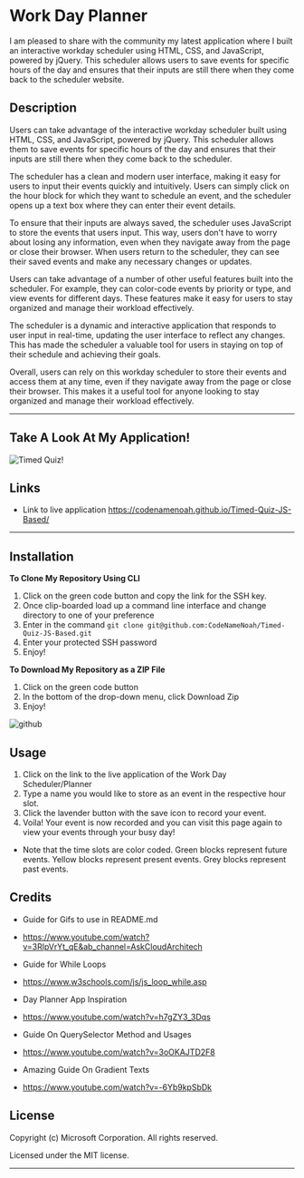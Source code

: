# Work Day Planner

I am pleased to share with the community my latest application where I built an interactive workday scheduler using HTML, CSS, and JavaScript, powered by jQuery. This scheduler allows users to save events for specific hours of the day and ensures that their inputs are still there when they come back to the scheduler website.

## Description

Users can take advantage of the interactive workday scheduler built using HTML, CSS, and JavaScript, powered by jQuery. This scheduler allows them to save events for specific hours of the day and ensures that their inputs are still there when they come back to the scheduler.

The scheduler has a clean and modern user interface, making it easy for users to input their events quickly and intuitively. Users can simply click on the hour block for which they want to schedule an event, and the scheduler opens up a text box where they can enter their event details.

To ensure that their inputs are always saved, the scheduler uses JavaScript to store the events that users input. This way, users don't have to worry about losing any information, even when they navigate away from the page or close their browser. When users return to the scheduler, they can see their saved events and make any necessary changes or updates.

Users can take advantage of a number of other useful features built into the scheduler. For example, they can color-code events by priority or type, and view events for different days. These features make it easy for users to stay organized and manage their workload effectively.

The scheduler is a dynamic and interactive application that responds to user input in real-time, updating the user interface to reflect any changes. This has made the scheduler a valuable tool for users in staying on top of their schedule and achieving their goals.

Overall, users can rely on this workday scheduler to store their events and access them at any time, even if they navigate away from the page or close their browser. This makes it a useful tool for anyone looking to stay organized and manage their workload effectively.

---

## Take A Look At My Application!

![Timed Quiz!](https://user-images.githubusercontent.com/127361736/229689968-0ab2e22e-a410-4d5c-9928-b6b7192c4d6c.gif)

## Links

- Link to live application https://codenamenoah.github.io/Timed-Quiz-JS-Based/

---

## Installation

**To Clone My Repository Using CLI**

1. Click on the green code button and copy the link for the SSH key.
2. Once clip-boarded load up a command line interface and change directory to one of your preference
3. Enter in the command `git clone git@github.com:CodeNameNoah/Timed-Quiz-JS-Based.git`
4. Enter your protected SSH password
5. Enjoy!

**To Download My Repository as a ZIP File**

1. Click on the green code button
2. In the bottom of the drop-down menu, click Download Zip
3. Enjoy!

![github](https://user-images.githubusercontent.com/127361736/227422005-d28a9020-e331-4098-976b-df9c1e545bb4.png)

## Usage

1. Click on the link to the live application of the Work Day Scheduler/Planner
2. Type a name you would like to store as an event in the respective hour slot.
3. Click the lavender button with the save icon to record your event.
4. Voila! Your event is now recorded and you can visit this page again to view your events through your busy day!

- Note that the time slots are color coded. Green blocks represent future events. Yellow blocks represent present events. Grey blocks represent past events.

## Credits

- Guide for Gifs to use in README.md

* https://www.youtube.com/watch?v=3RlpVrYt_qE&ab_channel=AskCloudArchitech

- Guide for While Loops

* https://www.w3schools.com/js/js_loop_while.asp

- Day Planner App Inspiration

* https://www.youtube.com/watch?v=h7gZY3_3Dqs

- Guide On QuerySelector Method and Usages

* https://www.youtube.com/watch?v=3oOKAJTD2F8

- Amazing Guide On Gradient Texts

* https://www.youtube.com/watch?v=-6Yb9kpSbDk

## License

Copyright (c) Microsoft Corporation. All rights reserved.

Licensed under the MIT license.

---
